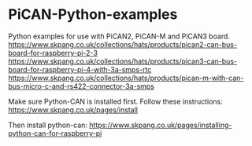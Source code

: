 # PiCAN-Python-examples
Python examples for use with PiCAN2, PiCAN-M and PiCAN3 board.
https://www.skpang.co.uk/collections/hats/products/pican2-can-bus-board-for-raspberry-pi-2-3
https://www.skpang.co.uk/collections/hats/products/pican3-can-bus-board-for-raspberry-pi-4-with-3a-smps-rtc
https://www.skpang.co.uk/collections/hats/products/pican-m-with-can-bus-micro-c-and-rs422-connector-3a-smps

Make sure Python-CAN is installed first. Follow these instructions:
https://www.skpang.co.uk/pages/install

Then install python-can:
https://www.skpang.co.uk/pages/installing-python-can-for-raspberry-pi
